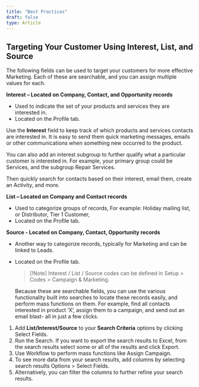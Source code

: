```yaml
---
title: "Best Practices"
draft: false
type: Article
---
```



## Targeting Your Customer Using Interest, List, and Source 
The following fields can be used to target your customers for more effective Marketing. Each of these are searchable, and you can assign multiple values for each.

**Interest – Located on Company, Contact, and Opportunity records** 
* Used to indicate the set of your products and services they are interested in.
* Located on the Profile tab.

Use the **Interest** field to keep track of which products and services contacts are interested in. It is easy to send them quick marketing messages, emails or other communications when something new occurred to the product.

You can also add an interest subgroup to further qualify what a particular customer is interested in. For example, your primary group could be Services, and the subgroup Repair Services.

Then quickly search for contacts based on their interest, email them, create an Activity, and more.

**List – Located on Company and Contact records** 
* Used to categorize groups of records, For example:  Holiday mailing list, or Distributor, Tier 1 Customer,
* Located on the Profile tab.

**Source - Located on Company, Contact, Opportunity records** 
* Another way to categorize records, typically for Marketing and can be linked to Leads.
* Located on the Profile tab.
    >[!Note] Interest / List / Source codes can be defined in Setup > Codes > Campaign & Marketing.

    Because these are searchable fields, you can use the various functionality built into searches to locate these records easily, and perform mass functions on them. For example, find all contacts interested in product ‘X’, assign them to a campaign, and send out an email blast- all in just a few clicks.

1.	Add **List/Interest/Source** to your **Search Criteria** options by clicking Select Fields. 
2.	Run the Search. If you want to export the search results to Excel, from the search results select some or all of the results and click Export.
3.	Use Workflow to perform mass functions like Assign Campaign.
4.	To see more data from your search results, add columns by selecting search results Options > Select Fields. 
5.	Alternatively, you can filter the columns to further refine your search results.



